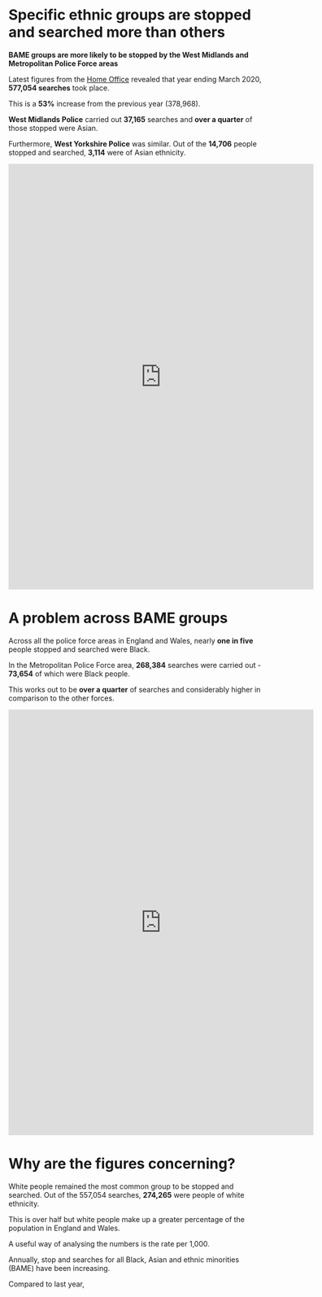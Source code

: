 # Specific ethnic groups are stopped and searched more than others

**BAME groups are more likely to be stopped by the West Midlands and Metropolitan Police Force areas**

Latest figures from the [Home Office](https://www.gov.uk/government/statistics/police-powers-and-procedures-england-and-wales-year-ending-31-march-2020) revealed that year ending March 2020, **577,054 searches** took place.

This is a **53%** increase from the previous year (378,968).

**West Midlands Police** carried out **37,165** searches and **over a quarter** of those stopped were Asian.

Furthermore, **West Yorkshire Police** was similar. Out of the **14,706** people stopped and searched, **3,114** were of Asian ethnicity.

<iframe title="Yearly stop and search by Police Force Area " aria-label="map" id="datawrapper-chart-zM6oO" src="https://datawrapper.dwcdn.net/zM6oO/10/" scrolling="no" frameborder="0" style="border: none;" width="600" height="837"></iframe>

# A problem across BAME groups

Across all the police force areas in England and Wales, nearly **one in five** people stopped and searched were Black.

In the Metropolitan Police Force area, **268,384** searches were carried out - **73,654** of which were Black people. 

This works out to be **over a quarter** of searches and considerably higher in comparison to the other forces.

<iframe title="Yearly stop and search by Police Force Area " aria-label="map" id="datawrapper-chart-ODwO4" src="https://datawrapper.dwcdn.net/ODwO4/3/" scrolling="no" frameborder="0" style="border: none;" width="600" height="837"></iframe>

# Why are the figures concerning?

White people remained the most common group to be stopped and searched. Out of the 557,054 searches, **274,265** were people of white ethnicity.

This is over half but white people make up a greater percentage of the population in England and Wales.

A useful way of analysing the numbers is the rate per 1,000.

Annually, stop and searches for all Black, Asian and ethnic minorities (BAME) have been increasing.

Compared to last year, 
